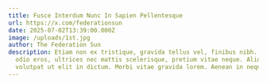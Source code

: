 ```yaml
---
title: Fusce Interdum Nunc In Sapien Pellentesque
url: https://x.com/federationsun
date: 2025-07-02T13:39:00.000Z
image: /uploads/1st.jpg
author: The Federation Sun
description: Etiam non ex tristique, gravida tellus vel, finibus nibh. Phasellus
  odio eros, ultrices nec mattis scelerisque, pretium vitae neque. Aliquam
  volutpat ut elit in dictum. Morbi vitae gravida lorem. Aenean in neque tortor.
---
```


